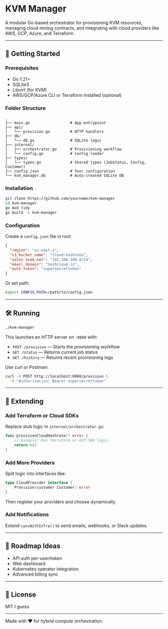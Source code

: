 # KVM Manager

A modular Go-based orchestrator for provisioning KVM resources, managing cloud mining contracts, and integrating with cloud providers like AWS, GCP, Azure, and Terraform.

---

## 🚀 Getting Started

### Prerequisites
- Go 1.21+
- SQLite3
- Libvirt (for KVM)
- AWS/GCP/Azure CLI or Terraform installed (optional)

### Folder Structure
```
.
├── main.go                  # App entrypoint
├── api/
│   └── provision.go         # HTTP handlers
├── db/
│   └── db.go                # SQLite logic
├── internal/
│   ├── orchestrator.go      # Provisioning workflow
│   └── config.go            # Config loader
├── types/
│   └── types.go             # Shared types (JobStatus, Config, Customer)
├── config.json              # Your configuration
└── kvm_manager.db           # Auto-created SQLite DB
```

### Installation
```bash
git clone https://github.com/yourname/kvm-manager
cd kvm-manager
go mod tidy
go build -o kvm-manager
```

### Configuration
Create a `config.json` file in root:
```json
{
  "region": "us-east-1",
  "s3_bucket_name": "cloud-hashrate",
  "sales_team_net": "192.168.100.0/24",
  "email_domain": "hashcloud.io",
  "auth_token": "supersecrettoken"
}
```
Or set path:
```bash
export CONFIG_PATH=/path/to/config.json
```

---

## 🛠 Running
```bash
./kvm-manager
```
This launches an HTTP server on `:8080` with:

- `POST /provision` — Starts the provisioning workflow
- `GET /status` — Returns current job status
- `GET /history` — Returns recent provisioning logs

Use curl or Postman:
```bash
curl -X POST http://localhost:8080/provision \
  -H "Authorization: Bearer supersecrettoken"
```

---

## 🔌 Extending

### Add Terraform or Cloud SDKs
Replace stub logic in `internal/orchestrator.go`:
```go
func provisionCloudHashrate() error {
    // Example: Run Terraform or GCP SDK logic
    return nil
}
```

### Add More Providers
Split logic into interfaces like:
```go
type CloudProvider interface {
    Provision(customer Customer) error
}
```
Then register your providers and choose dynamically.

### Add Notifications
Extend `syncWithInfra()` to send emails, webhooks, or Slack updates.

---

## 🧪 Roadmap Ideas
- API auth per-user/token
- Web dashboard
- Kubernetes operator integration
- Advanced billing sync

---

## 📄 License
MIT I guess

---

Made with ❤️ for hybrid compute orchestration.

